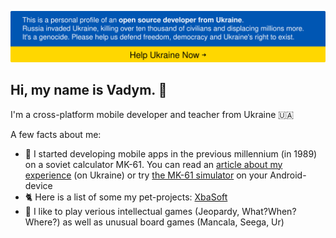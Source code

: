 [![Stand With Ukraine](https://raw.githubusercontent.com/vshymanskyy/StandWithUkraine/main/banner-personal-page.svg)](https://stand-with-ukraine.pp.ua)

## Hi, my name is Vadym. 👋

<!--
**xvadim/xvadim** is a ✨ _special_ ✨ repository because its `README.md` (this file) appears on your GitHub profile.

Here are some ideas to get you started:

- 🔭 I’m currently working on ...
- 🌱 I’m currently learning ...
- 👯 I’m looking to collaborate on ...
- 🤔 I’m looking for help with ...
- 💬 Ask me about ...
- 📫 How to reach me: ...
- 😄 Pronouns: ...
- ⚡ Fun fact: ...
-->

I'm a cross-platform mobile developer and teacher from Ukraine 🇺🇦

A few facts about me:
- 📱 I started developing mobile apps in the previous millennium (in 1989) on a soviet calculator MK-61. You can read an [article about my experience](https://dev.ua/blogs/posts/khokhlov-1695328040) (on Ukraine) or try [the MK-61 simulator](https://play.google.com/store/apps/details?id=com.cax.pmk.ext) on your Android-device
- 🐈 Here is a list of some my pet-projects: [XbaSoft](https://xvadim.github.io/xbasoft/)
- 🎲 I like to play verious intellectual games (Jeopardy, What?When?Where?) as well as unusual board games (Mancala, Seega, Ur)

